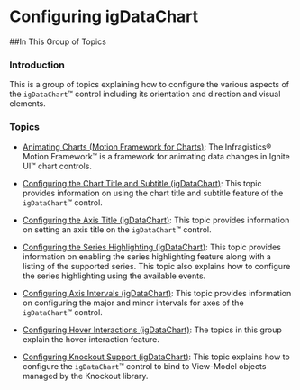 ﻿<!--
|metadata|
{
    "fileName": "igdatachart-configuring",
    "controlName": "",
    "tags": []
}
|metadata|
-->

# Configuring igDataChart



##In This Group of Topics


### Introduction

This is a group of topics explaining how to configure the various aspects of the `igDataChart`™ control including its orientation and direction and visual elements.

### Topics


-	[Animating Charts (Motion Framework for Charts)](igDataChart-Animating-Charts.html): The Infragistics® Motion Framework™ is a framework for animating data changes in Ignite UI™ chart controls.

-	[Configuring the Chart Title and Subtitle (igDataChart)](igDataChart-Chart-Titles-and-Subtitles.html): This topic provides information on using the chart title and subtitle feature of the `igDataChart`™ control.

-	[Configuring the Axis Title (igDataChart)](igDataChart-Axis-Title.html): This topic provides information on setting an axis title on the `igDataChart`™ control.

-	[Configuring the Series Highlighting (igDataChart)](igDataChart-Series-Highlighting.html): This topic provides information on enabling the series highlighting feature along with a listing of the supported series. This topic also explains how to configure the series highlighting using the available events.

-   [Configuring Axis Intervals (igDataChart)](igdatachart-configuring-axis-intervals.html): This topic provides information on configuring the major and minor intervals for axes of the `igDataChart`™ control.

-	[Configuring Hover Interactions (igDataChart)](HoverInteractions-Hover-Interactions.html): The topics in this group explain the hover interaction feature.

-	[Configuring Knockout Support (igDataChart)](igDataChart-KnockoutJS-Support.html): This topic explains how to configure the `igDataChart`™ control to bind to View-Model objects managed by the Knockout library.





 

 


